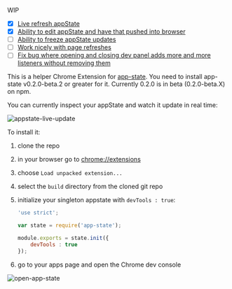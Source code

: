 WIP

- [x] [Live refresh appState](https://github.com/Duder-onomy/app-state-chrome-extension/issues/2)
- [x] [Ability to edit appState and have that pushed into browser](https://github.com/Duder-onomy/app-state-chrome-extension/issues/1)
- [ ] [Ability to freeze appState updates](https://github.com/Duder-onomy/app-state-chrome-extension/issues/3)
- [ ] [Work nicely with page refreshes](https://github.com/Duder-onomy/app-state-chrome-extension/issues/4)
- [ ] [Fix bug where opening and closing dev panel adds more and more listeners without removing them](https://github.com/Duder-onomy/app-state-chrome-extension/issues/5)

This is a helper Chrome Extension for [app-state](https://www.npmjs.com/package/app-state). You need to install app-state
v0.2.0-beta.2 or greater for it. Currently 0.2.0 is in beta (0.2.0-beta.X) on npm.

You can currently inspect your appState and watch it update in real time:

![appstate-live-update](https://cloud.githubusercontent.com/assets/1643937/12075681/b1d5caba-b13c-11e5-8c8e-54eb239bcb93.gif)

To install it:

1. clone the repo
2. in your browser go to [chrome://extensions](chrome://extensions)
3. choose `Load unpacked extension...`
4. select the `build` directory from the cloned git repo
5. initialize your singleton appstate with `devTools : true`:

    ```javascript
    'use strict';
    
    var state = require('app-state');
    
    module.exports = state.init({
        devTools : true
    });
    ```
    
6. go to your apps page and open the Chrome dev console

![open-app-state](https://cloud.githubusercontent.com/assets/1643937/12075734/1ac3a950-b13f-11e5-8b35-6064d3b64bb4.gif)

